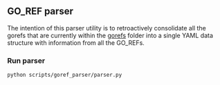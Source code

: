 ## GO_REF parser

The intention of this parser utility is to retroactively consolidate all the gorefs that are currently within the [gorefs](../../metadata/gorefs/) folder into a single YAML data structure with information from all the GO_REFs.

### Run parser

```bash
python scripts/goref_parser/parser.py
```
